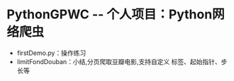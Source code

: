 # PythonGPWC -- 个人项目：Python网络爬虫  
* firstDemo.py：操作练习
* limitFondDouban：小结,分页爬取豆瓣电影,支持自定义 标签、起始指针、步长等
